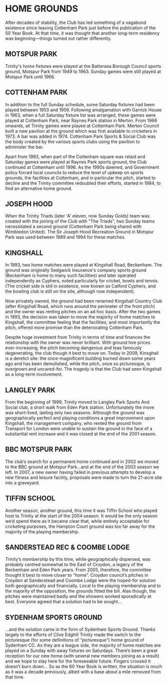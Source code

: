 # HOME GROUNDS

After decades of stability, the Club has led something of a vagabond existence since leaving Cottenham Park just before the publication of the 50 Year Book. At that time, it was thought that another long-term residency was beginning—things turned out rather differently.

## MOTSPUR PARK

Trinity's home fixtures were played at the Battersea Borough Council sports ground, Motspur Park from 1949 to 1963. Sunday games were still played at Motspur Park until 1966.

## COTTENHAM PARK

In addition to the full Sunday schedule, some Saturday fixtures had been played between 1953 and 1959. Following amalgamation with Garrick House in 1963, when a full Saturday fixture list was arranged, these games were played at Cottenham Park, near Raynes Park station in Merton.
From 1966 onwards, all Trinity games were played at Cottenham Park. Merton Council built a new pavilion at the ground which was first available to cricketers in 1973. A bar was added in 1974. Cottenham Park Sports & Social Club was the body created by the various sports clubs using the pavilion to administer the bar.

Apart from 1983, when part of the Cottenham square was relaid and Saturday games were played at Raynes Park sports ground, the Club continued at Cottenham until 1996.
As the 1990s dawned, and Government policy forced local councils to reduce the level of upkeep on sports grounds, the facilities at Cottenham, and in particular the pitch, started to decline and the Trinity committee redoubled their efforts, started in 1984, to find an alternative home ground.

## JOSEPH HOOD

When the Trinity Triads (later 'A' eleven, now Sunday Golds) team was created with the joining of the Club with "The Triads", two Sunday teams necessitated a second ground (Cottenham Park being shared with Wimbledon United). The Sir Joseph Hood Recreation Ground in Motspur Park was used between 1989 and 1994 for these matches.

## KINGSHALL

In 1993, two home matches were played at Kingshall Road,  Beckenham. The ground was originally Sedgwick Insurance's company sports ground (Beckenham is home to many such facilities) and later operated independently as Cyphers, noted particularly for cricket, bowls and tennis. (The cricket side is still in existence, now known as Catford Cyphers, and the bowling club is still on the site, although now independent).

Now privately owned, the ground had been renamed Kingshall Country Club (after Kingshall Road, which runs around the perimeter of the front pitch) and the owner was renting pitches on an ad hoc basis.
After the two games in 1993, the decision was taken to move the majority of home matches to Kingshall, the committee feeling that the facilities, and most importantly the pitch, offered more promise than the deteriorating Cottenham Park.

Despite huge investment from Trinity in terms of time and finances the relationship with the owner was never brilliant. With ground hire prices ever-increasing, the pitch becoming dangerous and teas famously degenerating, the club though it best to move on. Today in 2009, Kinsghall is a derelict site: the once-magnificent building burned down some years ago and has been demolished, while the pitch, once so picturesque, is overgrown and uncared-for. The tragedy is that the Club had seen Kingshall as a long-term involvement.

## LANGLEY PARK

From the beginning of 1999, Trinity moved to Langley Park Sports And Social club, a short walk from Eden Park station. Unfortunately the move was short-lived, lasting only two seasons. Although the ground was geographically perfect and playing conditions a great improvement upon Kingshall, the management company, who rented the ground from Transport for London were unable to sustain the ground in the face of a substantial rent increase and it was closed at the end of the 2001 season.

## BBC MOTSPUR PARK

The club’s search for a permanent home continued and in 2002 we moved to the BBC ground at Motspur Park…and at the end of the 2003 season we left. In 2007, a new owner having failed in previous attempts to develop a new fitness and leisure facility, proposals were made to turn the 21-acre site into a graveyard.

## TIFFIN SCHOOL

Another season, another ground, this time it was Tiffin School who played host to Trinity at the start of the 2004 season. It would be the only season we’d spend there as it became clear that, while entirely acceptable for cricketing purposes, the Hampton Court ground was too far away for the majority of the playing membership.

## SANDERSTEAD REC & COOMBE LODGE

Trinity’s membership by this time, while geographically dispersed, was probably centred somewhat to the East of Croydon, a legacy of the Beckenham and Eden Park years. From 2005, therefore, the committee thought it best to move closer to “home”. Croydon council’s pitches in Croydon at Sanderstead and Coombe Lodge were the hoped-for solution both geographically and financially. Local to the playing membership and to the majority of the opposition, the grounds fitted the bill. Alas though, the pitches were maintained badly and the showers worked sporadically at best. Everyone agreed that a solution had to be sought…

## SYDENHAM SPORTS GROUND

…and the solution came in the form of Sydenham Sports Ground. Thanks largely to the efforts of Clive Edghill Trinity made the switch to the picturesque (for some definitions  of “picturesque”) home ground of Sydenham CC. As they are a league side, the majority of  home matches are played on a Sunday with away fixtures on Saturdays. There’s been a great reception for our new home (with several new members joining as a result) and we hope to stay here for the foreseeable future. Fingers crossed it doesn’t burn down…
So as the 60 Year Book is written, the situation is much as it was a decade previously, albeit with a base about a mile removed from that time.